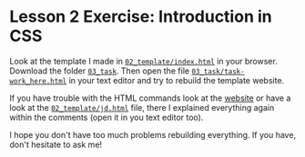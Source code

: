 # Lesson 2 Exercise: Introduction in CSS

Look at the template I made in [`02_template/index.html`](02_template/index.html) in your browser. Download the folder [`03_task`](https://github.com/olivierbrcknr/html-css_tutorial/archive/main.zip). Then open the file [`03_task/task-work_here.html`](03_task/task-work_here.html) in your text editor and try to rebuild the template website.

If you have trouble with the HTML commands look at the [website](https://olivierbrcknr.github.io/html-css_tutorial/#lesson-01) or have a look at the [`02_template/jd.html`](02_template/jd.html) file, there I explained everything again within the comments (open it in you text editor too).

I hope you don't have too much problems rebuilding everything. If you have, don't hesitate to ask me!